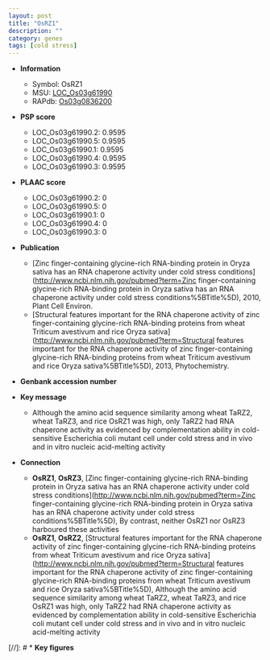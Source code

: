 ```yaml
---
layout: post
title: "OsRZ1"
description: ""
category: genes
tags: [cold stress]
---
```


* **Information**  
    + Symbol: OsRZ1  
    + MSU: [LOC_Os03g61990](http://rice.plantbiology.msu.edu/cgi-bin/ORF_infopage.cgi?orf=LOC_Os03g61990)  
    + RAPdb: [Os03g0836200](http://rapdb.dna.affrc.go.jp/viewer/gbrowse_details/irgsp1?name=Os03g0836200)  

* **PSP score**  
    + LOC_Os03g61990.2: 0.9595 
    + LOC_Os03g61990.5: 0.9595 
    + LOC_Os03g61990.1: 0.9595 
    + LOC_Os03g61990.4: 0.9595 
    + LOC_Os03g61990.3: 0.9595 

* **PLAAC score**  
    + LOC_Os03g61990.2: 0 
    + LOC_Os03g61990.5: 0 
    + LOC_Os03g61990.1: 0 
    + LOC_Os03g61990.4: 0 
    + LOC_Os03g61990.3: 0 

* **Publication**  
    + [Zinc finger-containing glycine-rich RNA-binding protein in Oryza sativa has an RNA chaperone activity under cold stress conditions](http://www.ncbi.nlm.nih.gov/pubmed?term=Zinc finger-containing glycine-rich RNA-binding protein in Oryza sativa has an RNA chaperone activity under cold stress conditions%5BTitle%5D), 2010, Plant Cell Environ.
    + [Structural features important for the RNA chaperone activity of zinc finger-containing glycine-rich RNA-binding proteins from wheat Triticum avestivum and rice Oryza sativa](http://www.ncbi.nlm.nih.gov/pubmed?term=Structural features important for the RNA chaperone activity of zinc finger-containing glycine-rich RNA-binding proteins from wheat Triticum avestivum and rice Oryza sativa%5BTitle%5D), 2013, Phytochemistry.

* **Genbank accession number**  

* **Key message**  
    + Although the amino acid sequence similarity among wheat TaRZ2, wheat TaRZ3, and rice OsRZ1 was high, only TaRZ2 had RNA chaperone activity as evidenced by complementation ability in cold-sensitive Escherichia coli mutant cell under cold stress and in vivo and in vitro nucleic acid-melting activity

* **Connection**  
    + __OsRZ1__, __OsRZ3__, [Zinc finger-containing glycine-rich RNA-binding protein in Oryza sativa has an RNA chaperone activity under cold stress conditions](http://www.ncbi.nlm.nih.gov/pubmed?term=Zinc finger-containing glycine-rich RNA-binding protein in Oryza sativa has an RNA chaperone activity under cold stress conditions%5BTitle%5D), By contrast, neither OsRZ1 nor OsRZ3 harboured these activities
    + __OsRZ1__, __OsRZ2__, [Structural features important for the RNA chaperone activity of zinc finger-containing glycine-rich RNA-binding proteins from wheat Triticum avestivum and rice Oryza sativa](http://www.ncbi.nlm.nih.gov/pubmed?term=Structural features important for the RNA chaperone activity of zinc finger-containing glycine-rich RNA-binding proteins from wheat Triticum avestivum and rice Oryza sativa%5BTitle%5D), Although the amino acid sequence similarity among wheat TaRZ2, wheat TaRZ3, and rice OsRZ1 was high, only TaRZ2 had RNA chaperone activity as evidenced by complementation ability in cold-sensitive Escherichia coli mutant cell under cold stress and in vivo and in vitro nucleic acid-melting activity

[//]: # * **Key figures**  


